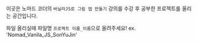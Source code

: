 이곳은 노마드 코더의 `바닐라JS로 그림 앱 만들기` 강의를 수강 후 공부한 프로젝트를 올리는 공간입니다.

파일 올리실때 
파일명 `프로젝트 이름_이름`으로 올려주세요!
ex. 'Nomad_Vanila_JS_SonYuJin'